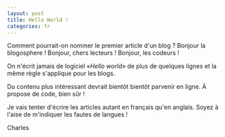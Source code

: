 ```yaml
---
layout: post
title: Hello World !
categories: fr
---
```


Comment pourrait-on nommer le premier article d'un blog ?  Bonjour la blogosphere ! Bonjour,
chers lecteurs ! Bonjour, les codeurs !

On n'écrit jamais de logiciel «*Hello world*» de plus de quelques lignes et la même règle s'applique
pour les blogs.

Du contenu plus intéressant devrait bientôt bientôt parvenir en ligne.  À propose de code, bien
sûr !

Je vais tenter d'écrire les articles autant en français qu'en anglais.  Soyez à l'aise de m'indiquer
les fautes de langues !

Charles